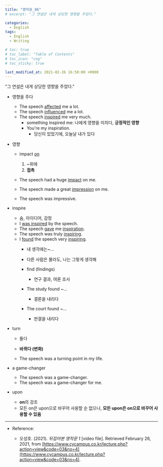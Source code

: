 ```yaml
---
title: "영작문_06"
# excerpt: "그 연설은 내게 상당한 영향을 주었다."

categories:
  - English
tags:
  - English
  - Writing

# toc: true 
# toc_label: "Table of Contents" 
# toc_icon: "cog"
# toc_sticky: true 

last_modified_at: 2021-02-26 16:50:00 +0900
---
```


"그 연설은 내게 상당한 영향을 주었다."

* 영향을 주다
    * The speech <u>affected</u> me a lot.
    * The speech <u>influenced</u> me a lot.
    * The speech <u>inspired</u> me very much.
        * something inspired me: 나에게 영향을 미치다, **긍정적인 영향**
        * You're my inspiration.
            * 당신이 있었기에, 오늘날 내가 있다

* 영향
    * impact <u>on</u>
        1. ~위에
        2. **접촉**

    * The speech had a huge <u>impact</u> on me.
    * The speech made a great <u>impression</u> on me.
    * The speech was impressive.

* inspire
    * 숨, 아이디어, 감정
    * I <u>was inspired</u> by the speech.
    * The speech <u>gave</u> me <u>inspiration</u>.
    * The speech was truly <u>inspiring</u>.
    * I <u>found</u> the speech very <u>inspiring</u>.
        * 내 생각에는~...
        * 다른 사람은 몰라도, 나는 그렇게 생각해

        * find (findings)
            * 연구 결과, 여론 조사

        * The study found ~...
            * 결론을 내리다

        * The court found ~...
            * 판결을 내리다

* turn
    * 돌다
    * **바뀌다 (변화)**
    
    * The speech was a turning point in my life.

* a game-changer
    * The speech was a game-changer.
    * The speech was a game-changer for me.

* upon
    * **on**의 강조
    * 모든 on은 upon으로 바꾸어 사용할 순 없으나, **모든 upon은 on으로 바꾸어 사용할 수 있음**

*** 

* Reference: 

    * 오성호. (2021). *뒤집어본 영작문 1* [video file]. Retrieved February 26, 2021, from [https://www.cycampus.co.kr/lecture.php?action=view&code=03&no=4](https://www.cycampus.co.kr/lecture.php?action=view&code=03&no=4).
